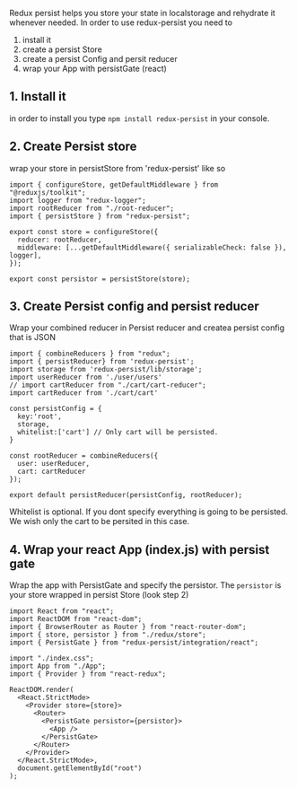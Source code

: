 Redux persist helps you store your state in localstorage and rehydrate it whenever needed. In order to use redux-persist you need to

1. install it
2. create a persist Store
3. create a persist Config and persit reducer
4. wrap your App with persistGate (react)

## 1. Install it

in order to install you type `npm install redux-persist` in your console.

## 2. Create Persist store

wrap your store in persistStore from 'redux-persist'
like so

```JS
import { configureStore, getDefaultMiddleware } from "@reduxjs/toolkit";
import logger from "redux-logger";
import rootReducer from "./root-reducer";
import { persistStore } from "redux-persist";

export const store = configureStore({
  reducer: rootReducer,
  middleware: [...getDefaultMiddleware({ serializableCheck: false }), logger],
});

export const persistor = persistStore(store);
```

## 3. Create Persist config and persist reducer

Wrap your combined reducer in Persist reducer and createa persist config that is JSON

```JS
import { combineReducers } from "redux";
import { persistReducer} from 'redux-persist';
import storage from 'redux-persist/lib/storage';
import userReducer from './user/users'
// import cartReducer from "./cart/cart-reducer";
import cartReducer from './cart/cart'

const persistConfig = {
  key:'root',
  storage,
  whitelist:['cart'] // Only cart will be persisted.
}

const rootReducer = combineReducers({
  user: userReducer,
  cart: cartReducer
});

export default persistReducer(persistConfig, rootReducer);
```

Whitelist is optional. If you dont specify everything is going to be persisted. We wish only the cart to be persited in this case.

## 4. Wrap your react App (index.js) with persist gate

Wrap the app with PersistGate and specify the persistor. The `persistor` is your store wrapped in persist Store (look step 2)

```JS
import React from "react";
import ReactDOM from "react-dom";
import { BrowserRouter as Router } from "react-router-dom";
import { store, persistor } from "./redux/store";
import { PersistGate } from "redux-persist/integration/react";

import "./index.css";
import App from "./App";
import { Provider } from "react-redux";

ReactDOM.render(
  <React.StrictMode>
    <Provider store={store}>
      <Router>
        <PersistGate persistor={persistor}>
          <App />
        </PersistGate>
      </Router>
    </Provider>
  </React.StrictMode>,
  document.getElementById("root")
);
```
